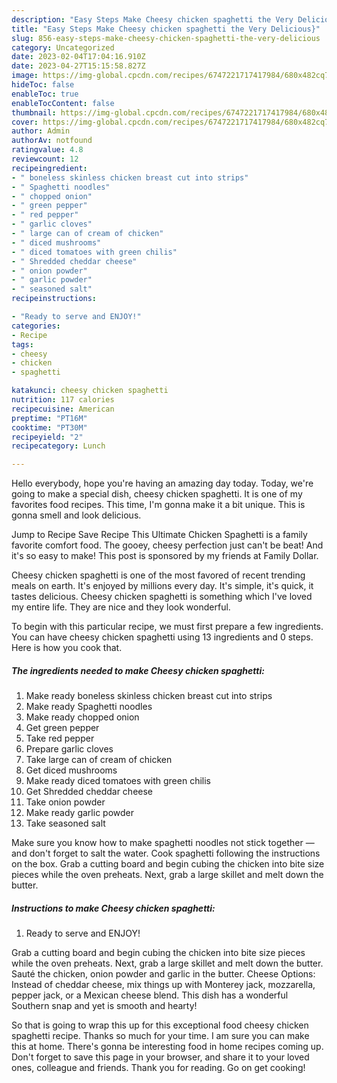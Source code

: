 ```yaml
---
description: "Easy Steps Make Cheesy chicken spaghetti the Very Delicious}"
title: "Easy Steps Make Cheesy chicken spaghetti the Very Delicious}"
slug: 856-easy-steps-make-cheesy-chicken-spaghetti-the-very-delicious
category: Uncategorized
date: 2023-02-04T17:04:16.910Z
date: 2023-04-27T15:15:58.827Z
image: https://img-global.cpcdn.com/recipes/6747221717417984/680x482cq70/cheesy-chicken-spaghetti-recipe-main-photo.jpg
hideToc: false
enableToc: true
enableTocContent: false
thumbnail: https://img-global.cpcdn.com/recipes/6747221717417984/680x482cq70/cheesy-chicken-spaghetti-recipe-main-photo.jpg
cover: https://img-global.cpcdn.com/recipes/6747221717417984/680x482cq70/cheesy-chicken-spaghetti-recipe-main-photo.jpg
author: Admin
authorAv: notfound
ratingvalue: 4.8
reviewcount: 12
recipeingredient:
- " boneless skinless chicken breast cut into strips"
- " Spaghetti noodles"
- " chopped onion"
- " green pepper"
- " red pepper"
- " garlic cloves"
- " large can of cream of chicken"
- " diced mushrooms"
- " diced tomatoes with green chilis"
- " Shredded cheddar cheese"
- " onion powder"
- " garlic powder"
- " seasoned salt"
recipeinstructions:

- "Ready to serve and ENJOY!"
categories:
- Recipe
tags:
- cheesy
- chicken
- spaghetti

katakunci: cheesy chicken spaghetti 
nutrition: 117 calories
recipecuisine: American
preptime: "PT16M"
cooktime: "PT30M"
recipeyield: "2"
recipecategory: Lunch

---
```



Hello everybody, hope you're having an amazing day today. Today, we're going to make a special dish, cheesy chicken spaghetti. It is one of my favorites food recipes. This time, I'm gonna make it a bit unique. This is gonna smell and look delicious.

Jump to Recipe Save Recipe This Ultimate Chicken Spaghetti is a family favorite comfort food. The gooey, cheesy perfection just can&#39;t be beat! And it&#39;s so easy to make! This post is sponsored by my friends at Family Dollar.

Cheesy chicken spaghetti is one of the most favored of recent trending meals on earth. It's enjoyed by millions every day. It's simple, it's quick, it tastes delicious. Cheesy chicken spaghetti is something which I've loved my entire life. They are nice and they look wonderful.


To begin with this particular recipe, we must first prepare a few ingredients. You can have cheesy chicken spaghetti using 13 ingredients and 0 steps. Here is how you cook that.

<!--inarticleads1-->

##### The ingredients needed to make Cheesy chicken spaghetti:

1. Make ready  boneless skinless chicken breast cut into strips
1. Make ready  Spaghetti noodles
1. Make ready  chopped onion
1. Get  green pepper
1. Take  red pepper
1. Prepare  garlic cloves
1. Take  large can of cream of chicken
1. Get  diced mushrooms
1. Make ready  diced tomatoes with green chilis
1. Get  Shredded cheddar cheese
1. Take  onion powder
1. Make ready  garlic powder
1. Take  seasoned salt


Make sure you know how to make spaghetti noodles not stick together —and don&#39;t forget to salt the water. Cook spaghetti following the instructions on the box. Grab a cutting board and begin cubing the chicken into bite size pieces while the oven preheats. Next, grab a large skillet and melt down the butter. 

<!--inarticleads2-->

##### Instructions to make Cheesy chicken spaghetti:


1. Ready to serve and ENJOY!

Grab a cutting board and begin cubing the chicken into bite size pieces while the oven preheats. Next, grab a large skillet and melt down the butter. Sauté the chicken, onion powder and garlic in the butter. Cheese Options: Instead of cheddar cheese, mix things up with Monterey jack, mozzarella, pepper jack, or a Mexican cheese blend. This dish has a wonderful Southern snap and yet is smooth and hearty! 

So that is going to wrap this up for this exceptional food cheesy chicken spaghetti recipe. Thanks so much for your time. I am sure you can make this at home. There's gonna be interesting food in home recipes coming up. Don't forget to save this page in your browser, and share it to your loved ones, colleague and friends. Thank you for reading. Go on get cooking!
